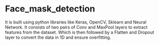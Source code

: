 # Face_mask_detection

It is built using python libraries like Keras, OpenCV, Sklearn and Neural Network. It consists of two pairs of Conv and MaxPool layers to extract features from the dataset. Which is then followed by a Flatten and Dropout layer to convert the data in 1D and ensure overfitting.
